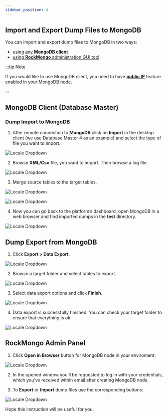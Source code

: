 ```yaml
---
sidebar_position: 4
---
```


## Import and Export Dump Files to MongoDB

You can import and export dump files to MongoDB in two ways:

- [using any **MongoDB client**](/docs/Database/MongoDB/Dump%20Import-Export#mongodb-client-database-master)
- [using **RockMongo** administration GUI tool](/docs/Database/MongoDB/Dump%20Import-Export#rockmongo-admin-panel)

:::tip Note

If you would like to use MongoDB client, you need to have **[public IP](https://cloudmydc.com/)** feature enabled in your MongoDB node.

:::

## MongoDB Client (Database Master)

### Dump Import to MongoDB

1. After remote connection to **MongoDB** click on **Import** in the desktop client (we use Database Master 4 as an example) and select the type of file you want to import.

<div style={{
    display:'flex',
    justifyContent: 'center',
    margin: '0 0 1rem 0'
}}>

![Locale Dropdown](./img/DumpImport-Export/01-database-master-file-import.jpg)

</div>

2. Browse **XML/Csv** file, you want to import. Then browse a log file.

<div style={{
    display:'flex',
    justifyContent: 'center',
    margin: '0 0 1rem 0'
}}>

![Locale Dropdown](./img/DumpImport-Export/02-browse-xml-and-log-file.jpg)

</div>

3. Merge source tables to the target tables.

<div style={{
    display:'flex',
    justifyContent: 'center',
    margin: '0 0 1rem 0'
}}>

![Locale Dropdown](./img/DumpImport-Export/03-merge-source-target-tables.jpg)

</div>
<div style={{
    display:'flex',
    justifyContent: 'center',
    margin: '0 0 1rem 0'
}}>

![Locale Dropdown](./img/DumpImport-Export/04-xml-import-success.png)

</div>

4. Now you can go back to the platform’s dashboard, open MongoDB in a web browser and find imported dumps in the **test** directory.

<div style={{
    display:'flex',
    justifyContent: 'center',
    margin: '0 0 1rem 0'
}}>

![Locale Dropdown](./img/DumpImport-Export/05-check-imported-dump.jpg)

</div>

## Dump Export from MongoDB

1. Click **Export > Data Export**.

<div style={{
    display:'flex',
    justifyContent: 'center',
    margin: '0 0 1rem 0'
}}>

![Locale Dropdown](./img/DumpImport-Export/06-database-master-data-export.jpg)

</div>

2. Browse a target folder and select tables to export.

<div style={{
    display:'flex',
    justifyContent: 'center',
    margin: '0 0 1rem 0'
}}>

![Locale Dropdown](./img/DumpImport-Export/07-select-tables-for-export.jpg)

</div>

3. Select data export options and click **Finish**.

<div style={{
    display:'flex',
    justifyContent: 'center',
    margin: '0 0 1rem 0'
}}>

![Locale Dropdown](./img/DumpImport-Export/08-data-export-options.png)

</div>

4. Data export is successfully finished. You can check your target folder to ensure that everything is ok.

<div style={{
    display:'flex',
    justifyContent: 'center',
    margin: '0 0 1rem 0'
}}>

![Locale Dropdown](./img/DumpImport-Export/09-data-export-success.png)

</div>

## RockMongo Admin Panel

1. Click **Open in Browser** button for MongoDB node in your enviroment:

<div style={{
    display:'flex',
    justifyContent: 'center',
    margin: '0 0 1rem 0'
}}>

![Locale Dropdown](./img/DumpImport-Export/10-open-mongodb-in-browser.png)

</div>

2. In the opened window you’ll be requested to log in with your credentials, which you’ve received within email after creating MongoDB node.

3. To **Export** or **Import** dump files use the corresponding buttons:

<div style={{
    display:'flex',
    justifyContent: 'center',
    margin: '0 0 1rem 0'
}}>

![Locale Dropdown](./img/DumpImport-Export/11-rockmongo-import-export.png)

</div>

Hope this instruction will be useful for you.
